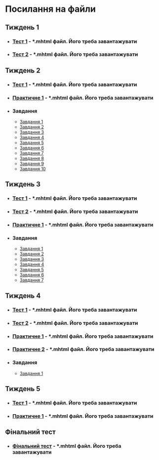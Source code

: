 # Посилання на файли

## Тиждень 1
- ### [Тест 1](https://olegwoody.github.io/praktika/tyzhden1Test1.mhtml) - *.mhtml файл. Його треба завантажувати
- ### [Тест 2](https://olegwoody.github.io/praktika/tyzhden1Test2.mhtml) - *.mhtml файл. Його треба завантажувати

## Тиждень 2
- ### [Тест 1](https://olegwoody.github.io/praktika/tyzhden2Test1.mhtml) - *.mhtml файл. Його треба завантажувати
- ### [Практичне 1](https://olegwoody.github.io/praktika/tyzhden2prakt1.mhtml) - *.mhtml файл. Його треба завантажувати
- ### Завдання
  - [Завдання 1](https://olegwoody.github.io/praktika/tyzhden2task1.html)
  - [Завдання 2](https://olegwoody.github.io/praktika/tyzhden2task2.html)
  - [Завдання 3](https://olegwoody.github.io/praktika/tyzhden2task3.html)
  - [Завдання 4](https://olegwoody.github.io/praktika/tyzhden2task4.html)
  - [Завдання 5](https://olegwoody.github.io/praktika/tyzhden2task5.html)
  - [Завдання 6](https://olegwoody.github.io/praktika/tyzhden2task6.html)
  - [Завдання 7](https://olegwoody.github.io/praktika/tyzhden2task7.html)
  - [Завдання 8](https://olegwoody.github.io/praktika/tyzhden2task8.html)
  - [Завдання 9](https://olegwoody.github.io/praktika/tyzhden2task9.html)
  - [Завдання 10](https://olegwoody.github.io/praktika/tyzhden2task10.html)

## Тиждень 3
- ### [Тест 1](https://olegwoody.github.io/praktika/tyzhden3Test1.mhtml) - *.mhtml файл. Його треба завантажувати
- ### [Тест 2](https://olegwoody.github.io/praktika/tyzhden3Test2.mhtml) - *.mhtml файл. Його треба завантажувати
- ### [Практичне 1](https://olegwoody.github.io/praktika/tyzhden3prakt1.mhtml) - *.mhtml файл. Його треба завантажувати
- ### Завдання
  - [Завдання 1](https://olegwoody.github.io/praktika/tyzhden3task1.html)
  - [Завдання 2](https://olegwoody.github.io/praktika/tyzhden3task2.html)
  - [Завдання 3](https://olegwoody.github.io/praktika/tyzhden3task3.html)
  - [Завдання 4](https://olegwoody.github.io/praktika/tyzhden3task4.html)
  - [Завдання 5](https://olegwoody.github.io/praktika/tyzhden3task5.html)
  - [Завдання 6](https://olegwoody.github.io/praktika/tyzhden3task6.html)
  - [Завдання 7](https://olegwoody.github.io/praktika/tyzhden3task7.html)

## Тиждень 4
- ### [Тест 1](https://olegwoody.github.io/praktika/tyzhden4Test1.mhtml) - *.mhtml файл. Його треба завантажувати
- ### [Тест 2](https://olegwoody.github.io/praktika/tyzhden4Test2.mhtml) - *.mhtml файл. Його треба завантажувати
- ### [Практичне 1](https://olegwoody.github.io/praktika/tyzhden4prakt1.mhtml) - *.mhtml файл. Його треба завантажувати
- ### [Практичне 2](https://olegwoody.github.io/praktika/tyzhden4prakt2tyzhden.mhtml) - *.mhtml файл. Його треба завантажувати
- ### Завдання
  - [Завдання 1](https://olegwoody.github.io/praktika/tyzden4task1.html)

## Тиждень 5
- ### [Тест 1](https://olegwoody.github.io/praktika/tyzhden5Test1.mhtml) - *.mhtml файл. Його треба завантажувати
- ### [Практичне 1](https://olegwoody.github.io/praktika/tyzhden5prakt1.mhtml) - *.mhtml файл. Його треба завантажувати

## Фінальний тест
- ### [Фінальний тест](https://olegwoody.github.io/praktika/finalTest.mhtml) - *.mhtml файл. Його треба завантажувати
